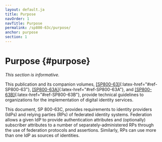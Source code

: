 ```yaml
---
layout: default.ja
title: Purpose
navOrder: 1
navTitle: Purpose
permalink: /sp800-63c/purpose/
anchor: purpose
section: 1
---
```


# Purpose {#purpose}

_This section is informative._

This publication and its companion volumes, [[SP800-63]](../_sp800-63/sec1_purpose.md#purpose){:latex-href="#ref-SP800-63"}, [[SP800-63A]](../_sp800-63a/sec1_purpose.md#purpose){:latex-href="#ref-SP800-63A"}, and [[SP800-63B]](../_sp800-63b/sec1_purpose.md#purpose){:latex-href="#ref-SP800-63B"}, provide technical guidelines to organizations for the implementation of digital identity services.

This document, SP 800-63C, provides requirements to identity providers (IdPs) and relying parties (RPs) of federated identity systems. Federation allows a given IdP to provide authentication attributes and (optionally) subscriber attributes to a number of separately-administered RPs through the use of federation protocols and assertions. Similarly, RPs can use more than one IdP as sources of identities.
